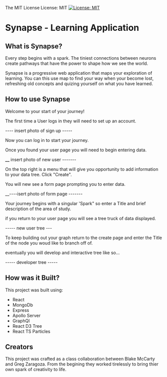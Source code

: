 The MIT License
License: MIT
[![License: MIT](https://img.shields.io/badge/License-MIT-yellow.svg)](https://opensource.org/licenses/MIT)

# Synapse - Learning Application

## What is Synapse?

Every step begins with a spark.
The tiniest connections between neurons create pathways that have the power to shape how we see the world.

Synapse is a progressive web application that maps your exploration of learning. You can this use map to find your way when your become lost, refreshing old concepts and quizing yourself on what you have learned.

## How to use Synapse

Welcome to your start of your journey!

The first time a User logs in they will need to set up an account.

---- insert photo of sign up -----

Now you can log in to start your journey.

Once you found your user page you will need to begin entering data.

**\_\_** insert photo of new user -------

On the top right is a menu that will give you opportunity to add information to your data tree. Click "Create".

You will new see a form page prompting you to enter data.

\_\_----isert photo of form page -------

Your journey begins with a singular 'Spark" so enter a Title and brief description of the area of study.

if you return to your user page you will see a tree truck of data displayed.

----- new user tree ---

To keep building out your graph return to the create page and enter the Title of the node you woud like to branch off of.

eventually you will develop and interactive tree like so...

----- developer tree -----

## How was it Built?

This project was built using:

- React
- MongoDb
- Express
- Apollo Server
- GraphQl
- React D3 Tree
- React TS Particles

## Creators

This project was crafted as a class collaboration between Blake McCarty and Greg Zaragoza.
From the begining they worked tirelessly to bring thier own spark of creativity to life.
